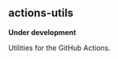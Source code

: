 ## actions-utils

**Under development**

Utilities for the GitHub Actions.


<!--

## Related Projects

### Examples using actions-utils

- [peaceiris/actions-gh-pages: GitHub Actions for GitHub Pages 🚀 Deploy static files and publish your site easily. Static-Site-Generators-friendly.](https://github.com/peaceiris/actions-gh-pages)
- [peaceiris/actions-hugo: GitHub Actions for Hugo ⚡️ Setup Hugo quickly and build your site fast. Hugo extended, Hugo Modules, Linux (Ubuntu), macOS, and Windows are supported.](https://github.com/peaceiris/actions-hugo)
- [peaceiris/actions-mdbook: GitHub Actions for mdBook (rust-lang/mdBook) ⚡️ Setup mdBook quickly and build your site fast. Linux (Ubuntu), macOS, and Windows are supported.](https://github.com/peaceiris/actions-mdbook)

### Inspired by

- [actions/toolkit: The GitHub ToolKit for developing GitHub Actions.](https://github.com/actions/toolkit)
- [JasonEtco/actions-toolkit: 🛠 A toolkit for building GitHub Actions in Node.js](https://github.com/JasonEtco/actions-toolkit)

-->
